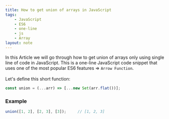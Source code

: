 ```yaml
---
title: How to get union of arrays in JavaScript
tags:
    - JavaScript
    - ES6
    - one-line
    - js
    - Array
layout: note
---
```




In this Article we will go through how to get union of arrays only using single line of code in JavaScript.
This is a one-line JavaScript code snippet that uses one of the most popular ES6 features => `Arrow Function`.
<br/>
<br/>
Let's define this short function:

```js {.wrap}
const union = (...arr) => [...new Set(arr.flat())];
```

### Example

```js {.wrap}
union([1, 2], [2, 3], [3]);     // [1, 2, 3]
```